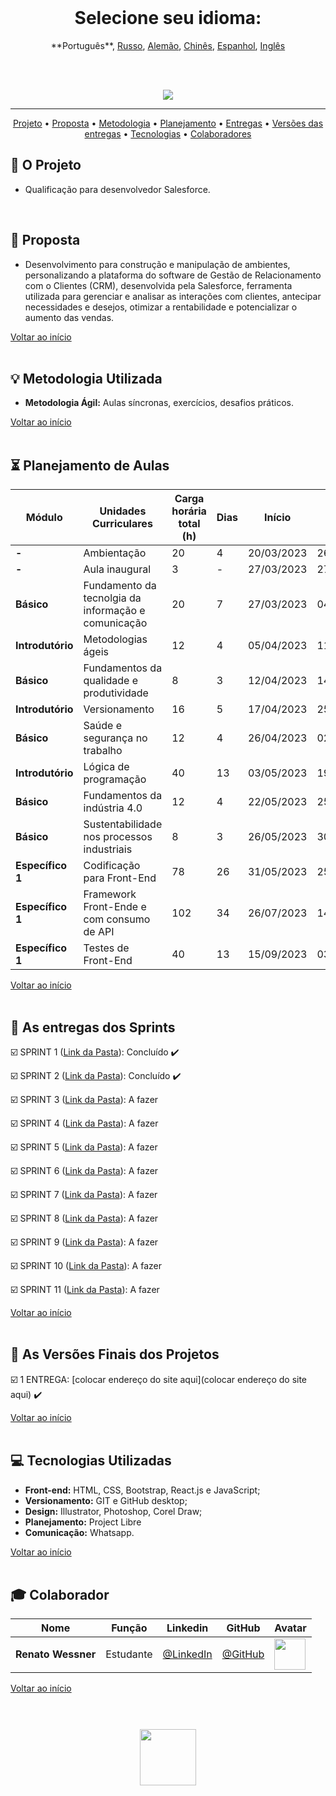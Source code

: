 <br>

<h1 align="center">
    Selecione seu idioma: 
</h1>
<p align="center">
    **Português**, 
    <a href="https://github.com/renato-wessmer/FAT/blob/main/README_Russian.md">Russo</a>, 
    <a href="https://github.com/renato-wessmer/FAT/blob/main/README_German.md">Alemão</a>, 
    <a href="https://github.com/renato-wessmer/FAT/blob/main/README_Chinese.md">Chinês</a>, 
    <a href="https://github.com/renato-wessmer/FAT/blob/main/README_Spanish.md">Espanhol</a>, 
    <a href="https://github.com/renato-wessmer/FAT/blob/main/README_English.md">Inglês</a>
<p align="center">

<br>

<br>

<p align="center">
      <img src="/Imagens Geral/tech.JPG">
<p align="center">

<hr>

<p align="center">
  <a href ="#rocket-o-projeto">Projeto</a>  •
  <a href ="#dart-proposta">Proposta</a>  •
  <a href ="#bulb-metodologia-utilizada">Metodologia</a>  •
  <a href ="#hourglass_flowing_sand-planejamento-de-aulas">Planejamento</a>  •
  <a href ="#calendar-as-entregas-dos-sprints">Entregas</a>  •
  <a href ="#camera_flash-as-versões-finais-dos-projetos">Versões das entregas</a>  •
  <a href ="#computer-tecnologias-utilizadas">Tecnologias</a>  •
  <a href ="#mortar_board-colaborador">Colaboradores</a>
</p>

## :rocket: O Projeto

* Qualificação para desenvolvedor Salesforce.
<br>

## :dart: Proposta

* Desenvolvimento para construção e manipulação de ambientes, personalizando a plataforma do software de Gestão de Relacionamento com o Clientes (CRM), desenvolvida pela Salesforce, ferramenta utilizada para gerenciar e analisar as interações com clientes, antecipar necessidades e desejos, otimizar a rentabilidade e potencializar o aumento das vendas.

<a href ="#pushpin-início">Voltar ao início</a>  
<br>

## :bulb: Metodologia Utilizada

* **Metodologia Ágil:** Aulas síncronas, exercícios, desafios práticos.

<a href ="#pushpin-início">Voltar ao início</a>  
<br> 

## :hourglass_flowing_sand: Planejamento de Aulas
      
|Módulo|Unidades Curriculares |Carga horária total (h)|Dias|Início| Término|
| -------- |-------- |-------- |-------- |-------- | -------- |
|**-**|Ambientação| 20|4|20/03/2023|26/03/2023|
|**-**|Aula inaugural|3|-|27/03/2023|27/03/2023|
|**Básico**|Fundamento da tecnolgia da informação e comunicação|20|7|27/03/2023|04/04/2023|
|**Introdutório**|Metodologias ágeis|12|4|05/04/2023|11/04/2023|
|**Básico**|Fundamentos da qualidade e produtividade|8|3|12/04/2023|14/04/2023|
|**Introdutório**|Versionamento|16|5|17/04/2023|25/04/2023|
|**Básico**|Saúde e segurança no trabalho|12|4|26/04/2023|02/05/2023|
|**Introdutório**|Lógica de programação|40|13|03/05/2023|19/05/2023|
|**Básico**|Fundamentos da indústria 4.0|12|4|22/05/2023|25/05/2023|
|**Básico**|Sustentabilidade nos processos industriais|8|3|26/05/2023|30/05/2023|
|**Específico 1**|Codificação para Front-End|78|26|31/05/2023|25/07/2023|
|**Específico 1**|Framework Front-Ende e com consumo de API|102|34|26/07/2023|14/09/2023|
|**Específico 1**|Testes de Front-End|40|13|15/09/2023|03/10/2023|

<a href ="#pushpin-início">Voltar ao início</a>  
<br>

## :calendar: As entregas dos Sprints

☑️ SPRINT 1 ([Link da Pasta](https://github.com/renato-wessmer/SENAI-Front-End/tree/main/02%20-%20Metodologias%20%C3%A1geis/Entrega)): Concluído :heavy_check_mark:

☑️ SPRINT 2 ([Link da Pasta](https://github.com/renato-wessmer/SENAI-Front-End/tree/main/04%20-%20Versionamento/04a_Atividade_1)): Concluído :heavy_check_mark:

☑️ SPRINT 3 ([Link da Pasta]()): A fazer 

☑️ SPRINT 4 ([Link da Pasta]()): A fazer 

☑️ SPRINT 5 ([Link da Pasta]()): A fazer 

☑️ SPRINT 6 ([Link da Pasta]()): A fazer 

☑️ SPRINT 7 ([Link da Pasta]()): A fazer 

☑️ SPRINT 8 ([Link da Pasta]()): A fazer 

☑️ SPRINT 9 ([Link da Pasta]()): A fazer 

☑️ SPRINT 10 ([Link da Pasta]()): A fazer 

☑️ SPRINT 11 ([Link da Pasta]()): A fazer 

<a href ="#pushpin-início">Voltar ao início</a>  
<br> 

## :camera_flash: As Versões Finais dos Projetos

☑️ 1 ENTREGA: [colocar endereço do site aqui](colocar endereço do site aqui) :heavy_check_mark:

<a href ="#pushpin-início">Voltar ao início</a>  
<br> 

## :computer: Tecnologias Utilizadas

* **Front-end:** HTML, CSS, Bootstrap, React.js e JavaScript;   
* **Versionamento:** GIT e GitHub desktop;           
* **Design:** Illustrator, Photoshop, Corel Draw;
* **Planejamento:** Project Libre
* **Comunicação:** Whatsapp.

<a href ="#pushpin-início">Voltar ao início</a>  
<br>     
      
## :mortar_board: Colaborador

|Nome|Função|Linkedin|GitHub|Avatar|
| -------- |-------- |-------- |-------- |-------- |
|**Renato Wessner**|Estudante| [@LinkedIn](https://www.linkedin.com/in/renato-wessmer-dev-gpti/)|[@GitHub](https://github.com/renato-wessmer)|<img src = "/Imagens Geral/renato.png" width="50" height="50"/>|

<a href ="#pushpin-início">Voltar ao início</a>  
<br>

<h1 align="center"> <img src = "Imagens Geral/senai-logo-2.png" height="90" /></h1>    